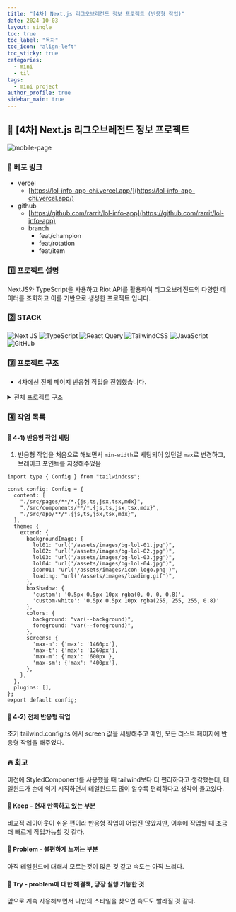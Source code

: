```yaml
---
title: "[4차] Next.js 리그오브레전드 정보 프로젝트 (반응형 작업)"
date: 2024-10-03
layout: single
toc: true
toc_label: "목차"
toc_icon: "align-left"
toc_sticky: true
categories:
  - mini
  - til
tags:
  - mini project
author_profile: true
sidebar_main: true
---
```


## :ledger: [4차] Next.js 리그오브레전드 정보 프로젝트 

![mobile-page](https://github.com/user-attachments/assets/be51eab3-0ddd-4709-8955-1dbf6a5c92ff)

### :rocket: 베포 링크

- vercel
  - [https://lol-info-app-chi.vercel.app/](https://lol-info-app-chi.vercel.app/)
- github
  - [https://github.com/rarrit/lol-info-app](https://github.com/rarrit/lol-info-app)
  - branch
    - feat/champion
    - feat/rotation
    - feat/item

### :one: 프로젝트 설명

NextJS와 TypeScript을 사용하고 Riot API를 활용하여 리그오브레전드의 다양한 데이터를 조회하고 이를 기반으로 생성한 프로젝트 입니다.

### :two: STACK
![Next JS](https://img.shields.io/badge/Next-black?style=for-the-badge&logo=next.js&logoColor=white) ![TypeScript](https://img.shields.io/badge/typescript-%23007ACC.svg?style=for-the-badge&logo=typescript&logoColor=white) ![React Query](https://img.shields.io/badge/-React%20Query-FF4154?style=for-the-badge&logo=react%20query&logoColor=white) ![TailwindCSS](https://img.shields.io/badge/tailwindcss-%2338B2AC.svg?style=for-the-badge&logo=tailwind-css&logoColor=white) ![JavaScript](https://img.shields.io/badge/javascript-%23323330.svg?style=for-the-badge&logo=javascript&logoColor=%23F7DF1E) ![GitHub](https://img.shields.io/badge/github-%23121011.svg?style=for-the-badge&logo=github&logoColor=white)

### :three: 프로젝트 구조

- 4차에선 전체 페이지 반응형 작업을 진행했습니다.

<details>
<summary>전체 프로젝트 구조</summary>
📦app<br/>
 ┣ 📂_components<br/>
 ┃ ┣ 📂champions<br/>
 ┃ ┃ ┣ 📜ChampionCard.tsx<br/>
 ┃ ┃ ┗ 📜ChampionList.tsx<br/>
 ┃ ┗ 📂items<br/>
 ┃ ┃ ┣ 📜itemCard.tsx<br/>
 ┃ ┃ ┣ 📜itemDesc.tsx<br/>
 ┃ ┃ ┗ 📜itemList.tsx<br/>
 ┣ 📂api<br/>
 ┃ ┣ 📂rotation<br/>
 ┃ ┃ ┗ 📜route.ts<br/>
 ┃ ┗ 📜apiKey.ts<br/>
 ┣ 📂champions<br/>
 ┃ ┣ 📂[id]<br/>
 ┃ ┃ ┗ 📜page.tsx<br/>
 ┃ ┣ 📜layout.tsx<br/>
 ┃ ┣ 📜loading.tsx<br/>
 ┃ ┗ 📜page.tsx<br/>
 ┣ 📂fonts<br/>
 ┃ ┣ 📜GeistMonoVF.woff<br/>
 ┃ ┗ 📜GeistVF.woff<br/>
 ┣ 📂items<br/>
 ┃ ┣ 📜loading.tsx<br/>
 ┃ ┗ 📜page.tsx<br/>
 ┣ 📂rotation<br/>
 ┃ ┣ 📜loading.tsx<br/>
 ┃ ┗ 📜page.tsx<br/>
 ┣ 📂types<br/>
 ┃ ┣ 📜Champion.ts<br/>
 ┃ ┣ 📜ChampionRotation.ts<br/>
 ┃ ┗ 📜Item.ts<br/>
 ┣ 📂utils<br/>
 ┃ ┣ 📜riotApi.ts<br/>
 ┃ ┗ 📜serverApi.ts<br/>
 ┣ 📜favicon.ico<br/>
 ┣ 📜global-error.tsx<br/>
 ┣ 📜globals.css<br/>
 ┣ 📜layout.tsx<br/>
 ┣ 📜loading.tsx<br/>
 ┗ 📜page.tsx
</details>

### :four: 작업 목록

#### :pushpin: 4-1) 반응형 작업 세팅
1. 반응형 작업을 처음으로 해보면서 `min-width`로 세팅되어 있던걸 `max`로 변경하고, 브레이크 포인트를 지정해주었음

```tsx
import type { Config } from "tailwindcss";

const config: Config = {
  content: [
    "./src/pages/**/*.{js,ts,jsx,tsx,mdx}",
    "./src/components/**/*.{js,ts,jsx,tsx,mdx}",
    "./src/app/**/*.{js,ts,jsx,tsx,mdx}",
  ],
  theme: {
    extend: {
      backgroundImage: {
        lol01: "url('/assets/images/bg-lol-01.jpg')",
        lol02: "url('/assets/images/bg-lol-02.jpg')",
        lol03: "url('/assets/images/bg-lol-03.jpg')",
        lol04: "url('/assets/images/bg-lol-04.jpg')",        
        icon01: "url('/assets/images/icon-logo.png')",
        loading: "url('/assets/images/loading.gif')",
      },
      boxShadow: {
        'custom': '0.5px 0.5px 10px rgba(0, 0, 0, 0.8)',
        'custom-white': '0.5px 0.5px 10px rgba(255, 255, 255, 0.8)'        
      },      
      colors: {
        background: "var(--background)",
        foreground: "var(--foreground)",
      },
      screens: {
        'max-n': {'max': '1460px'}, 
        'max-t': {'max': '1260px'}, 
        'max-m': {'max': '600px'},  
        'max-sm': {'max': '400px'},  
      },
    },
  },
  plugins: [],
};
export default config;
```

#### :pushpin: 4-2) 전체 반응형 작업
초기 tailwind.config.ts 에서 screen 값을 세팅해주고 메인, 모든 리스트 페이지에 반응형 작업을 해주었다. 


### :fire: 회고
이전에 StyledComponent를 사용했을 때 tailwind보다 더 편리하다고 생각했는데, 테일윈드가 손에 익기 시작하면서 테일윈드도 많이 알수록 편리하다고 생각이 들고있다.

#### :pushpin: Keep - 현재 만족하고 있는 부분
비교적 레이아웃이 쉬운 편이라 반응형 작업이 어렵진 않았지만, 이후에 작업할 때 조금 더 빠르게 작업가능할 것 같다.

#### :pushpin: Problem - 불편하게 느끼는 부분
아직 테일윈드에 대해서 모르는것이 많은 것 같고 속도는 아직 느리다.

#### :pushpin: Try - problem에 대한 해결책, 당장 실행 가능한 것
앞으로 계속 사용해보면서 나만의 스타일을 찾으면 속도도 빨라질 것 같다.
